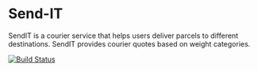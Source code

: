 # Send-IT
SendIT is a courier service that helps users deliver parcels to different destinations. SendIT provides courier quotes based on weight categories.

[![Build Status](https://travis-ci.org/{Princesso}/{Send-IT}.png?branch=e4125088-build-apis-sendit)](https://travis-ci.org/{Princesso}/{Send-IT})
